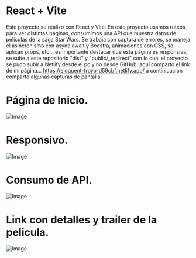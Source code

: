 # React + Vite

Este proyecto se realizo con React y Vite.
En este proyecto usamos ruteos para ver distintas páginas, consumimos una API que muestra datos de peliculas de la saga Star Wars.
Se trabaja con captura de errores, se maneja el asincronismo con async await y Boostra, animaciones con CSS, se aplican props, etc...  es importante destacar que esta página es responsiva, se sube a este repositorio  "dist" y "public/_redirect" con lo cual el proyecto se pudo subir a Netlify desde el pc y no desde GitHub, aquí comparto el link de mí página...   https://eloquent-froyo-d59cbf.netlify.app/
a continiuacion comparto algunas capturas de pantalla:

# Página de Inicio.

![Image](https://github.com/user-attachments/assets/453ad9be-443f-49c4-b228-367942beb2d3)


# Responsivo.

![Image](https://github.com/user-attachments/assets/4159b70d-0db5-4959-9e78-f666e5570f87)


# Consumo de API.

![Image](https://github.com/user-attachments/assets/8928d65b-c0b4-4c06-ab5a-faf6657e9264)


# Link con detalles y trailer de la pelicula.

![Image](https://github.com/user-attachments/assets/a867e73c-a50b-4076-8143-28877395507c)

